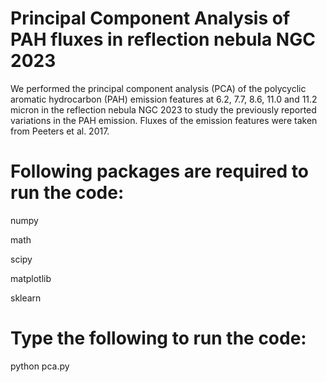# Principal Component Analysis of PAH fluxes in reflection nebula NGC 2023
We performed the principal component analysis (PCA) of the polycyclic aromatic hydrocarbon (PAH) emission features at 6.2, 7.7, 8.6, 11.0 and 11.2 micron in the reflection nebula NGC 2023 to study the previously reported variations in the PAH emission. Fluxes of the emission features were taken from Peeters et al. 2017.  

# Following packages are required to run the code:
numpy

math

scipy

matplotlib

sklearn


# Type the following to run the code:
python pca.py




